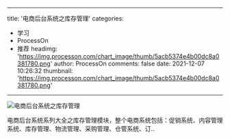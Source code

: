 
---
title: '电商后台系统之库存管理'
categories: 
 - 学习
 - ProcessOn
 - 推荐
headimg: 'https://img.processon.com/chart_image/thumb/5acb5374e4b00dc8a0381780.png'
author: ProcessOn
comments: false
date: 2021-12-07 10:26:32
thumbnail: 'https://img.processon.com/chart_image/thumb/5acb5374e4b00dc8a0381780.png'
---

<div>   
<img class="thumb" alt="电商后台系统之库存管理" src="https://img.processon.com/chart_image/thumb/5acb5374e4b00dc8a0381780.png" referrerpolicy="no-referrer">
<p>电商后台系统系列大全之库存管理模块，整个电商系统包括：促销系统、内容管理系统、库存管理、物流管理、采购管理、仓管系统、订..</p>  
</div>
            